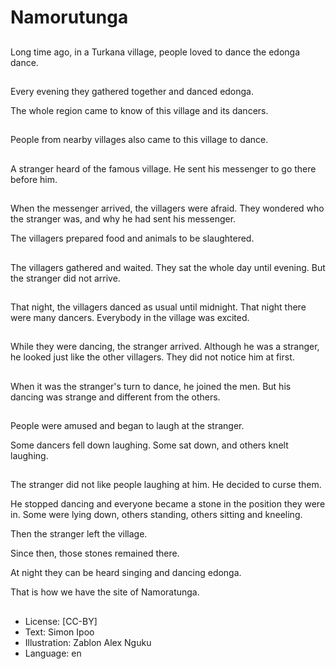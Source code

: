 # Namorutunga

##
Long time ago, in a Turkana village, people loved to dance the edonga dance.

##
Every evening they gathered together and danced edonga. 

The whole region came to know of this village and its dancers.

##
People from nearby villages also came to this village to dance.

##
A stranger heard of the famous village. He sent his messenger to go there before him.

##
When the messenger arrived, the villagers were afraid. They wondered who the stranger was, and why he had sent his messenger. 

The villagers prepared food and animals to be slaughtered.

##
The villagers gathered and waited. They sat the whole day until evening. But the stranger did not arrive.

##
That night, the villagers danced as usual until midnight. That night there were many dancers. Everybody in the village was excited.

##
While they were dancing, the stranger arrived. Although he was a stranger, he looked just like the other villagers. They did not notice him at first.

##
When it was the stranger's turn to dance, he joined the men. But his dancing was strange and different from the others.

##
People were amused and began to laugh at the stranger. 

Some dancers fell down laughing. Some sat down, and others knelt laughing.

##
The stranger did not like people laughing at him. He decided to curse them.

He stopped dancing and everyone became a stone in the position they were in. Some were lying down, others standing, others sitting and kneeling. 

Then the stranger left the village.

Since then, those stones remained there. 

At night they can be heard singing and dancing edonga.

That is how we have the site of Namoratunga.

##
* License: [CC-BY]
* Text: Simon Ipoo
* Illustration: Zablon Alex Nguku
* Language: en
